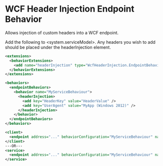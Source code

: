 # WCF Header Injection Endpoint Behavior
Allows injection of custom headers into a WCF endpoint.

Add the following to <system.serviceModel>. Any headers you wish to add should be placed under the headerInjection element.

```xml
<extensions>
  <behaviorExtensions>
    <add name="headerInjection" type="WcfHeaderInjection.EndpointBehaviorExtension, WcfHeaderInjection, Version=1.0.0.0, Culture=neutral, PublicKeyToken=null" />
  </behaviorExtensions>
</extensions>

<behaviors>
  <endpointBehaviors>
    <behavior name="MyServiceBehaviour">
      <headerInjection>
        <add key="HeaderKey" value="HeaderValue" />
        <add key="UserAgent" value="MyApp (Windows 2012)" />
      </headerInjection>
    </behavior>
  </endpointBehaviors>
</behaviors>

<client>
  <endpoint address="..." behaviorConfiguration="MyServiceBehaviour" name="MyService" />
</client>
---OR---
<service>
  <endpoint address="..." behaviorConfiguration="MyServiceBehaviour" name="MyService" />
</service>
```
